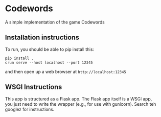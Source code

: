 # Codewords

A simple implementation of the game Codewords

## Installation instructions

To run, you should be able to pip install this:

```
pip install .
crun serve --host localhost --port 12345
```

and then open up a web browser at `http://localhost:12345`

## WSGI Instructions

This app is structured as a Flask app. The Flask app itself is a WSGI
app, you just need to write the wrapper (e.g., for use with gunicorn).
Search teh googlez for instructions.
